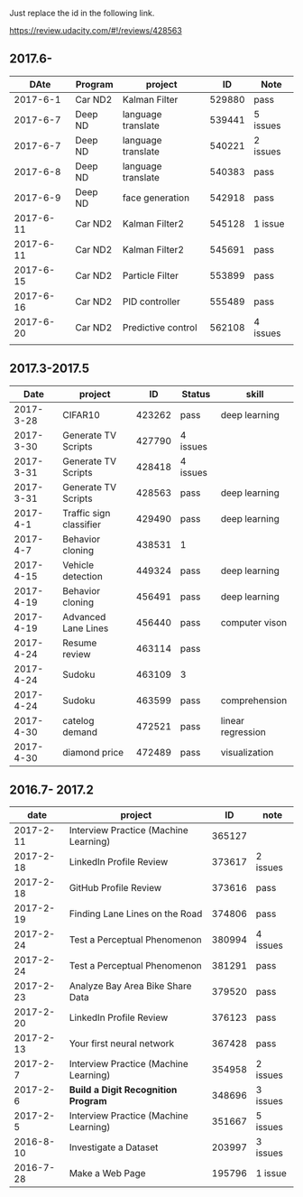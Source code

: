 Just replace the id in the following link. 

https://review.udacity.com/#!/reviews/428563



## 2017.6-

| DAte      | Program | project            | ID     | Note     |
| --------- | ------- | ------------------ | ------ | -------- |
| 2017-6-1  | Car ND2 | Kalman Filter      | 529880 | pass     |
| 2017-6-7  | Deep ND | language translate | 539441 | 5 issues |
| 2017-6-7  | Deep ND | language translate | 540221 | 2 issues |
| 2017-6-8  | Deep ND | language translate | 540383 | pass     |
| 2017-6-9  | Deep ND | face generation    | 542918 | pass     |
| 2017-6-11 | Car ND2 | Kalman Filter2     | 545128 | 1 issue  |
| 2017-6-11 | Car ND2 | Kalman Filter2     | 545691 | pass     |
| 2017-6-15 | Car ND2 | Particle Filter    | 553899 | pass     |
| 2017-6-16 | Car ND2 | PID controller     | 555489 | pass     |
| 2017-6-20 | Car ND2 | Predictive control | 562108 | 4 issues |
|           |         |                    |        |          |

## 2017.3-2017.5

| Date      | project                 | ID     | Status   | skill             |
| --------- | ----------------------- | ------ | -------- | ----------------- |
| 2017-3-28 | CIFAR10                 | 423262 | pass     | deep learning     |
| 2017-3-30 | Generate TV Scripts     | 427790 | 4 issues |                   |
| 2017-3-31 | Generate TV Scripts     | 428418 | 4 issues |                   |
| 2017-3-31 | Generate TV Scripts     | 428563 | pass     | deep learning     |
| 2017-4-1  | Traffic sign classifier | 429490 | pass     | deep learning     |
| 2017-4-7  | Behavior cloning        | 438531 | 1        |                   |
| 2017-4-15 | Vehicle detection       | 449324 | pass     | deep learning     |
| 2017-4-19 | Behavior cloning        | 456491 | pass     | deep learning     |
| 2017-4-19 | Advanced Lane Lines     | 456440 | pass     | computer vison    |
| 2017-4-24 | Resume review           | 463114 | pass     |                   |
| 2017-4-24 | Sudoku                  | 463109 | 3        |                   |
| 2017-4-24 | Sudoku                  | 463599 | pass     | comprehension     |
| 2017-4-30 | catelog demand          | 472521 | pass     | linear regression |
| 2017-4-30 | diamond price           | 472489 | pass     | visualization     |

## 2016.7- 2017.2

| date      | project                               | ID     | note      |
| --------- | ------------------------------------- | ------ | --------- |
| 2017-2-11 | Interview Practice (Machine Learning) | 365127 |           |
| 2017-2-18 | LinkedIn Profile Review               | 373617 | 2  issues |
| 2017-2-18 | GitHub Profile Review                 | 373616 | pass      |
| 2017-2-19 | Finding Lane Lines on the Road        | 374806 | pass      |
| 2017-2-24 | Test a Perceptual Phenomenon          | 380994 | 4 issues  |
| 2017-2-24 | Test a Perceptual Phenomenon          | 381291 | pass      |
| 2017-2-23 | Analyze Bay Area Bike Share Data      | 379520 | pass      |
| 2017-2-20 | LinkedIn Profile Review               | 376123 | pass      |
| 2017-2-13 | Your first neural network             | 367428 | pass      |
| 2017-2-7  | Interview Practice (Machine Learning) | 354958 | 2 issues  |
| 2017-2-6  | **Build a Digit Recognition Program** | 348696 | 3 issues  |
| 2017-2-5  | Interview Practice (Machine Learning) | 351667 | 5 issues  |
| 2016-8-10 | Investigate a Dataset                 | 203997 | 3 issues  |
| 2016-7-28 | Make a Web Page                       | 195796 | 1 issue   |